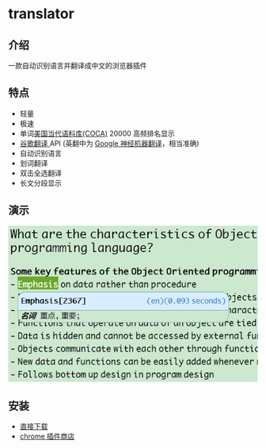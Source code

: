 # translator

## 介绍
一款自动识别语言并翻译成中文的浏览器插件

## 特点
- 轻量
- 极速
- 单词[美国当代语料库(COCA)](https://www.wordfrequency.info/) 20000 高频排名显示
- [谷歌翻译 ](https://translate.google.cn) API (英翻中为 [Google 神经机器翻译](https://zh.wikipedia.org/wiki/Google%E7%A5%9E%E7%B6%93%E6%A9%9F%E5%99%A8%E7%BF%BB%E8%AD%AF%E7%B3%BB%E7%B5%B1)，相当准确)
- 自动识别语言
- 划词翻译
- 双击全选翻译
- 长文分段显示

## 演示
![translator](/imgs/demo.png)

## 安装
- [直接下载](https://github.com/Liy1eE/translator/releases)
- [chrome 插件商店](https://chrome.google.com/webstore/detail/%E5%85%89%E9%80%9F%E7%BF%BB%E8%AF%91/ebhiibkokgipjmidlacohkgfgbecabib)

